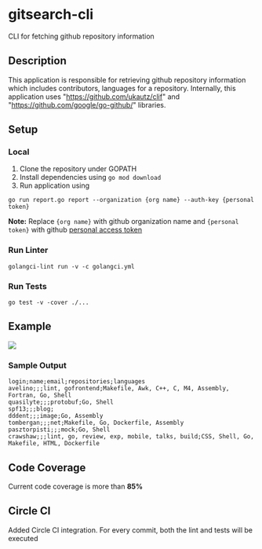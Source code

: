 # gitsearch-cli
CLI for fetching github repository information

## Description
This application is responsible for retrieving github repository information which includes contributors, languages for a repository. Internally, this application uses "https://github.com/ukautz/clif" and "https://github.com/google/go-github/" libraries.

## Setup
### Local
1. Clone the repository under GOPATH
2. Install dependencies using ```go mod download```
3. Run application using 

```go run report.go report --organization {org name} --auth-key {personal token}```

**Note:**
Replace ```{org name}``` with github organization name and ```{personal token}``` with github [personal access token](https://docs.github.com/en/github/authenticating-to-github/keeping-your-account-and-data-secure/creating-a-personal-access-token)
### Run Linter
```golangci-lint run -v -c golangci.yml```
### Run Tests
```go test -v -cover ./...```

## Example

![](https://github.com/karthikpothineni/staticfiles/blob/main/gif/gitsearch-cli.gif)

### Sample Output
```$xslt
login;name;email;repositories;languages
avelino;;;lint, gofrontend;Makefile, Awk, C++, C, M4, Assembly, Fortran, Go, Shell
quasilyte;;;protobuf;Go, Shell
spf13;;;blog;
dddent;;;image;Go, Assembly
tombergan;;;net;Makefile, Go, Dockerfile, Assembly
pasztorpisti;;;mock;Go, Shell
crawshaw;;;lint, go, review, exp, mobile, talks, build;CSS, Shell, Go, Makefile, HTML, Dockerfile
```

## Code Coverage
Current code coverage is more than **85%**

## Circle CI
Added Circle CI integration. For every commit, both the lint and tests will be executed
